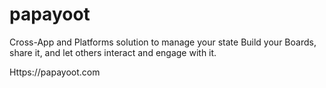 # papayoot

Cross-App and Platforms solution to manage your state
Build your Boards, share it, and let others interact and engage with it.


Https://papayoot.com

